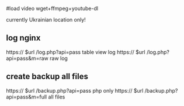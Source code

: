 #load video wget+ffmpeg+youtube-dl

currently Ukrainian location only!

## log nginx 
https:// $url /log.php?api=pass 			table view log
https:// $url /log.php?api=pass&m=raw		raw log
## create backup all files
https:// $url /backup.php?api=pass				php only
https:// $url /backup.php?api=pass&m=full all	files
